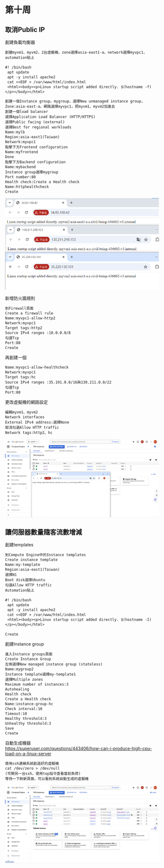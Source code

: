 # 第十周
## 取消Public IP
創建負載均衡器
````
創建myvm1、myvm2，2台虛擬機，zone選擇asia-east1-a，network選擇myvpc1，automation貼上

#! /bin/bash
 apt update
 apt -y install apache2
 cat <<EOF > /var/www/html/index.html
 <html><body><p>Linux startup script added directly. $(hostname -f) </p></body></html>
````
````
創建一個Instance group，mygroup，選擇New unmanaged instance group，
Zone:asia-east-a，網路選擇myvpc1，把myvm1、myvm2加進去
創建一個load balancer
選擇Application Load Balancer (HTTP/HTTPS)
選擇Public facing (external)
選擇Best for regional workloads
Name:mylb
Region:asia-east1(Taiwan)
Network:myvpc1
點擊下方Frontend configuration
Name:myfrontend
Done
點擊下方Backend configuration
Name:mybackend
Instance group選擇mygroup
Port number:80
Health check:Create a Health check
Name:httphealthcheck
Create
````
<img src="../pic/1112.png">

新增防火牆規則
````
到Firewall頁面
Create a firewall rule
Name:myvpc1-allow-http2
Network:myvpc1
Target tags:http2
Source IPv4 ranges :10.0.0.0/8
勾選Tcp
Port:80
Create
````
再創建一個
````
Name:myvpc1-allow-healthcheck
Network:myvpc1
Target tags:hc
Source IPv4 ranges :35.191.0.0/16與130.211.0.0/22
勾選Tcp
Port:80
````
更改虛擬機的網路設定
````
編輯myvm1、myvm2
Network interfaces
External IPv4 address:選擇None
取消勾選Allow HTTP traffic
Network tags:http2、hc
````
<img src="../pic/1112-1.png">

## 讓伺服器數量隨客流數增減
創建templates
````
到Compute Engine中的Instance templates
Create instance template
Name:my-template
Region:asia-east1(Taiwan)
選擇N1
Boot disk選擇Ubuntu
勾選Allow HTTP traffic
Automation貼上

#! /bin/bash
 apt update
 apt -y install apache2
 cat <<EOF > /var/www/html/index.html
 <html><body><p>Linux startup script added directly. $(hostname -I) </p></body></html>

Create
````
創建Instance group
````
進入Instance groups頁面
Create Instance Group
左側選擇New managed instance group (stateless)
Name:mygroup2
Instance template選擇my-template1
選擇Multiple zones
Maximum number of instances:3
Autohealing
Health check
Create a Health check
Name:instance-group-hc
Check interval:10
Timeout:10
Healthy threshold:3
Unhealthy threshold:3
Save
Create
````
自動生成機器<br>
https://superuser.com/questions/443406/how-can-i-produce-high-cpu-load-on-a-linux-server
````
使用ssh連線系統創造好的虛擬機
cat /dev/zero > /dev/null
(可開另一台ssh，使用top指令查看當前負荷)
等待一下刷新頁面，可以看到系統自動生成的虛擬機
````
<img src="../pic/1112-2.png">
